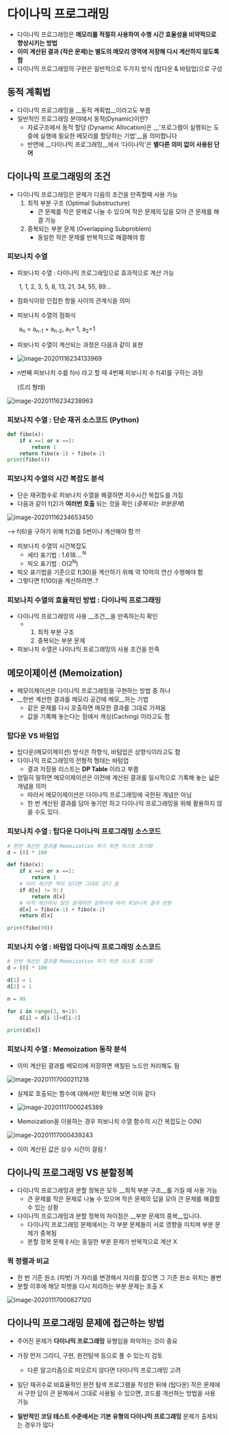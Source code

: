 # 다이나믹 프로그래밍 

- 다이나믹 프로그래밍은 __메모리를 적절히 사용하여 수행 시간 효율성을 비약적으로 향상시키는 방법__
- __이미 계산된 결과 (작은 문제)는 별도의 메모리 영역에 저장해 다시 계산하지 않도록 함__
- 다이나믹 프로그래밍의 구현은 일반적으로 두가지 방식 (탑다운 & 바텀업)으로 구성 

## 동적 계획법 

- 다이나믹 프로그래밍을 __동적 계획법__이라고도 부름 
- 일반적인 프로그래밍 분야에서 동적(Dynamic)이란? 
  - 자료구조에서 동적 할당 (Dynamic Allocation)은 __'프로그램이 실행되는 도중에 실행에 필요한 메모리를 할당하는 기법'__을 의미합니다 
  - 반면에 __다이나믹 프로그래밍__에서 '다이나믹'은 __별다른 의미 없이 사용된 단어__

## 다이나믹 프로그래밍의 조건 

- 다이나믹 프로그래밍은 문제가 다음의 조건을 만족할때 사용 가능 
  1. 최적 부분 구조 (Optimal Substructure)
     - 큰 문제를 작은 문제로 나눌 수 있으며 작은 문제의 답을 모아 큰 문제를 해결 가능 
  2. 중복되는 부분 문제 (Overlapping Subproblem)
     - 동일한 작은 문제를 반복적으로 해결해야 함 

### 피보나치 수열 

- 피보나치 수열 : 다이나믹 프로그래밍으로 효과적으로 계산 가능 

  ​				1, 1, 2, 3, 5, 8, 13, 21, 34, 55, 89...

- 점화식이랑 인접한 항들 사이의 관계식을 의미 

- 피보나치 수열의 점화식 

  ​               a<sub>n</sub> =	 a<sub>n-1</sub>	+	a<sub>n-2</sub>, 	a<sub>1</sub>= 1, 	a<sub>2</sub>=1	 

  

- 피보나치 수열이 계산되는 과정은 다음과 같이 표현 

- ![image-20201116234133969](C:\Users\scoji\AppData\Roaming\Typora\typora-user-images\image-20201116234133969.png)

- n번째 피보나치 수를 f(n) 라고 할 때 4번째 피보나치 수 f(4)를 구하는 과정

  (트리 형태) 

![image-20201116234238963](C:\Users\scoji\AppData\Roaming\Typora\typora-user-images\image-20201116234238963.png)



### 피보나치 수열 : 단순 재귀 소스코드 (Python)

```python
def fibo(x):
    if x ==1 or x ==2:
        return 1
    return fibo(x-1) + fibo(x-2)
print(fibo(4))
```

### 피보나치 수열의 시간 복잡도 분석 

- 단순 재귀함수로 피보나치 수열을 해결하면 지수시간 복잡도를 가짐 
- 다음과 같이 f(2)가 __여러번 호출__ 되는 것을 확인 (*중복되는 부분문제*)

![image-20201116234653450](C:\Users\scoji\AppData\Roaming\Typora\typora-user-images\image-20201116234653450.png)

--> f(6)을 구하기 위해 f(2)를 5번이나 계산해야 함 !!! 

- 피보나치 수열의 시간복잡도 
  - 세타 표기법 : 1.618....<sup>N</sup>
  - 빅오 표기법 : O(2<sup>N</sup>)	
- 빅오 표기법을 기준으로 f(30)을 계산하기 위해 약 10억의 연산 수행해야 함 
- 그렇다면 f(100)을 계산하려면..? 

### 피보나치 수열의 효율적인 방법 : 다이나믹 프로그래밍 

- 다이나믹 프로그래밍의 사용 __조건__을 만족하는지 확인 
  - 1. 최적 부분 구조 
    2. 중복되는 부분 문제 
- 피보나치 수열은 나이나믹 프로그래밍의 사용 조건을 만족 

## 메모이제이션 (Memoization)

- 메모이제이션은 다이나믹 프로그래밍을 구현하는 방법 중 하나 
- __한번 계산한 결과를 메모리 공간에 메모__하는 기법 
  - 같은 문제를 다시 호출하면 메모한 결과를 그대로 가져옴 
  - 값을 기록해 놓는다는 점에서 캐싱(Caching) 이라고도 함 

### 탑다운 VS 바텀업 

- 탑다운(메모이제이션) 방식은 하향식, 바텀업은 상향식이라고도 함 
- 다이나믹 프로그래밍의 전형적 형태는 바텀업 
  - 결과 저장용 리스트는 __DP Table__ 이라고 부름 
- 엄밀히 말하면 메모이제이션은 이전에 계산된 결과를 일시적으로 기록해 놓는 넓은 개념을 의미 
  - 따라서 메모이제이션은 다이나믹 프로그래밍에 국한된 개념은 아님 
  - 한 번 계산된 결과를 담아 놓기만 하고 다이나믹 프로그래밍을 위해 활용하지 않을 수도 있다. 

### 피보나치 수열 : 탑다운 다이나믹 프로그래밍 소스코드 

```python
# 한번 계산된 결과를 Memoization 하기 위한 리스트 초기화 
d = [0] * 100 

def fibo(x):
    if x ==1 or x ==2:
        return 1
    # 이미 계산한 적이 있다면 그대로 갖다 씀
    if d[x] != 0:ㅣ
        return d[x]
    # 아직 계산하지 않은 문제라면 점화식에 따라 피보나치 결과 반환 
    d[x] = fibo(x-1) + fibo(x-2)
	return d[x]

print(fibo(99))
```

### 피보나치 수열 : 바텀업 다이나믹 프로그래밍 소스코드 

```python
# 한번 계산된 결과를 Memoization 하기 위한 리스트 초기화 
d = [0] * 100 

d[1] = 1
d[2] = 1

n = 99	

for i in range(3, n+1):
    d[i] = d[i-1]+d[i-2]
    
print(d[n])
```

### 피보나치 수열 : Memoization 동작 분석 

- 이미 계산된 결과를 메모리에 저장하면 색칠된 노드만 처리해도 됨

![image-20201117000211218](C:\Users\scoji\AppData\Roaming\Typora\typora-user-images\image-20201117000211218.png)

- 실제로 호출되는 함수에 대해서만 확인해 보면 이와 같다 
- ![image-20201117000245389](C:\Users\scoji\AppData\Roaming\Typora\typora-user-images\image-20201117000245389.png)



- Memoization을 이용하는 경우 피보나치 수열 함수의 시간 복잡도는 O(N)

![image-20201117000439243](C:\Users\scoji\AppData\Roaming\Typora\typora-user-images\image-20201117000439243.png)

* 이미 계산된 값은 상수 시간이 걸림 ! 

## 다이나믹 프로그래밍 VS 분할정복 

- 다이나믹 프로그래밍과 분할 정복은 모두 __최적 부분 구조__를 가질 때 사용 가능 
  - 큰 문제를 작은 문제로 나눌 수 있으며 작은 문제의 답을 모아 큰 문제를 해결할 수 있는 상황 
- 다이나믹 프로그래밍과 분할 정복의 차이점은 __부분 문제의 중복__입니다.
  - 다이나믹 프로그래밍 문제에서는 각 부분 문제들이 서로 영향을 미치며 부분 문제가 중복됨 
  - 분할 정복 문제ㅔ서는 동일한 부분 문제가 반복적으로 계산 X  

### 퀵 정렬과 비교 

- 한 번 기준 원소 (피벗) 가 자리를 변경해서 자리를 잡으면 그 기준 원소 위치는 불변 
- 분할 이후에 해당 피벗을 다시 처리하는 부분 문제는 호출 X 

![image-20201117000827120](C:\Users\scoji\AppData\Roaming\Typora\typora-user-images\image-20201117000827120.png)

## 다이나믹 프로그래밍 문제에 접근하는 방법 

- 주어진 문제가 __다이나믹 프로그래밍__ 유형임을 파악하는 것이 중요 

- 가장 먼저 그리디, 구현, 완전탐색 등으로 풀 수 있는지 검토 

  - 다른 알고리즘으로 떠오르지 않다면 다이나믹 프로그래밍 고려 

- 일단 재귀수로 비효율적인 완전 탐색 프로그램을 작성한 뒤에 (탑다운) 작은 문제에서 구한 답이 큰 문제에서 그대로 사용될 수 있으면, 코드를 개선하는 방법을 사용 가능 

- __일반적인 코딩 테스트 수준에서는 기본 유형의 다이나믹 프로그래밍__ 문제가 출제되는 경우가 많다 

  



